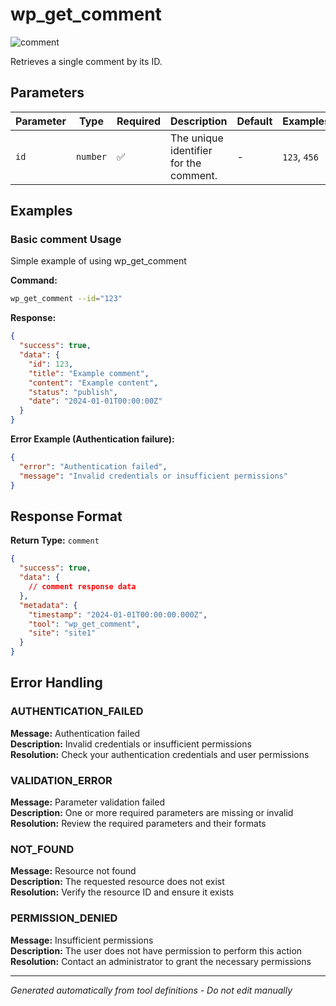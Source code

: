 # wp_get_comment

![comment](https://img.shields.io/badge/category-comment-lightgrey)

Retrieves a single comment by its ID.

## Parameters

| Parameter | Type | Required | Description | Default | Examples |
|-----------|------|----------|-------------|---------|----------|
| `id` | `number` | ✅ | The unique identifier for the comment. | - | `123`, `456` |

## Examples

### Basic comment Usage

Simple example of using wp_get_comment

**Command:**

```bash
wp_get_comment --id="123"
```

**Response:**

```json
{
  "success": true,
  "data": {
    "id": 123,
    "title": "Example comment",
    "content": "Example content",
    "status": "publish",
    "date": "2024-01-01T00:00:00Z"
  }
}
```

**Error Example (Authentication failure):**

```json
{
  "error": "Authentication failed",
  "message": "Invalid credentials or insufficient permissions"
}
```

## Response Format

**Return Type:** `comment`

```json
{
  "success": true,
  "data": {
    // comment response data
  },
  "metadata": {
    "timestamp": "2024-01-01T00:00:00.000Z",
    "tool": "wp_get_comment",
    "site": "site1"
  }
}
```

## Error Handling

### AUTHENTICATION_FAILED

**Message:** Authentication failed  
**Description:** Invalid credentials or insufficient permissions  
**Resolution:** Check your authentication credentials and user permissions

### VALIDATION_ERROR

**Message:** Parameter validation failed  
**Description:** One or more required parameters are missing or invalid  
**Resolution:** Review the required parameters and their formats

### NOT_FOUND

**Message:** Resource not found  
**Description:** The requested resource does not exist  
**Resolution:** Verify the resource ID and ensure it exists

### PERMISSION_DENIED

**Message:** Insufficient permissions  
**Description:** The user does not have permission to perform this action  
**Resolution:** Contact an administrator to grant the necessary permissions

---

*Generated automatically from tool definitions - Do not edit manually*
